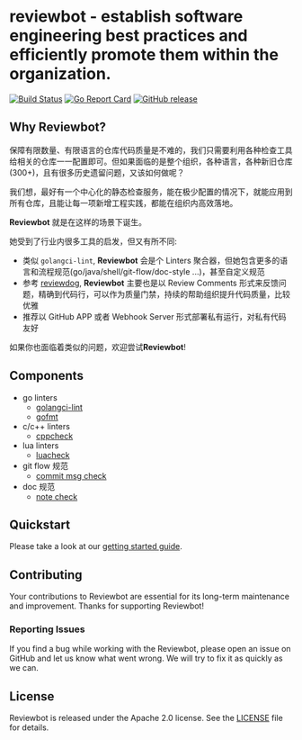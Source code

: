 # reviewbot - establish software engineering best practices and efficiently promote them within the organization.

[![Build Status](https://github.com/qiniu/reviewbot/actions/workflows/go.yml/badge.svg)](https://github.com/qiniu/reviewbot/actions/workflows/go.yml)
[![Go Report Card](https://goreportcard.com/badge/github.com/qiniu/reviewbot)](https://goreportcard.com/report/github.com/qiniu/reviewbot)
[![GitHub release](https://img.shields.io/github/v/tag/qiniu/reviewbot.svg?label=release)](https://github.com/qiniu/reviewbot/releases)

## Why Reviewbot?

保障有限数量、有限语言的仓库代码质量是不难的，我们只需要利用各种检查工具给相关的仓库一一配置即可。但如果面临的是整个组织，各种语言，各种新旧仓库(300+)，且有很多历史遗留问题，又该如何做呢？

我们想，最好有一个中心化的静态检查服务，能在极少配置的情况下，就能应用到所有仓库，且能让每一项新增工程实践，都能在组织内高效落地。

**Reviewbot** 就是在这样的场景下诞生。

她受到了行业内很多工具的启发，但又有所不同:

- 类似 `golangci-lint`, **Reviewbot** 会是个 Linters 聚合器，但她包含更多的语言和流程规范(go/java/shell/git-flow/doc-style ...)，甚至自定义规范
- 参考 [reviewdog](https://github.com/reviewdog/reviewdog), **Reviewbot** 主要也是以 Review Comments 形式来反馈问题，精确到代码行，可以作为质量门禁，持续的帮助组织提升代码质量，比较优雅
- 推荐以 GitHub APP 或者 Webhook Server 形式部署私有运行，对私有代码友好

如果你也面临着类似的问题，欢迎尝试**Reviewbot**!

## Components

- go linters
  - [golangci-lint](/internal/linters/go/golangci_lint/)
  - [gofmt](/internal/linters/go/staticcheck/)
- c/c++ linters
  - [cppcheck](/internal/linters/c/cppcheck/)
- lua linters
  - [luacheck](/internal/linters/lua/luacheck/)
- git flow 规范
  - [commit msg check](/internal/linters/git-flow/commit-check/)
- doc 规范
  - [note check](/internal/linters/doc/note-check/)

## Quickstart

Please take a look at our [getting started guide](https://reviewbot-x.netlify.app).

## Contributing

Your contributions to Reviewbot are essential for its long-term maintenance and improvement. Thanks for supporting Reviewbot!

### Reporting Issues

If you find a bug while working with the Reviewbot, please open an issue on GitHub and let us know what went wrong. We will try to fix it as quickly as we can.

## License

Reviewbot is released under the Apache 2.0 license. See the [LICENSE](/LICENSE) file for details.
